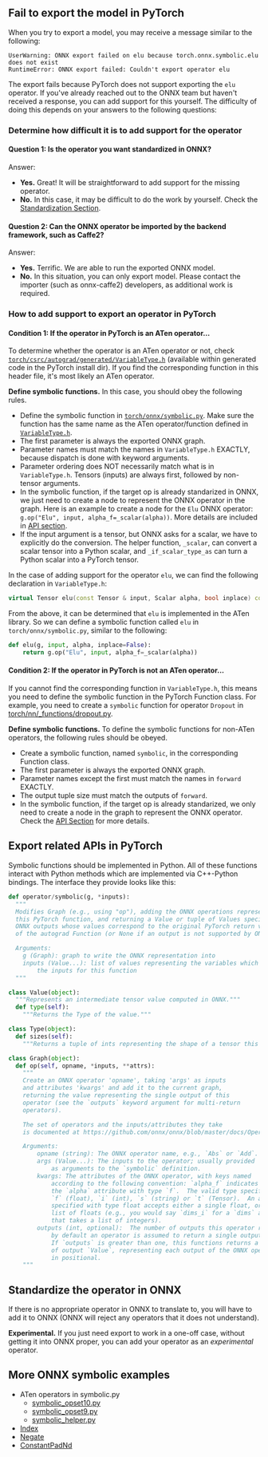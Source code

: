 <!--- SPDX-License-Identifier: Apache-2.0 -->

## Fail to export the model in PyTorch
When you try to export a model, you may receive a message similar to the following:
```
UserWarning: ONNX export failed on elu because torch.onnx.symbolic.elu does not exist
RuntimeError: ONNX export failed: Couldn't export operator elu
```
The export fails because PyTorch does not support exporting the `elu` operator. If you've already reached out to the ONNX team but haven't received a response, you can add support for this yourself. The difficulty of doing this depends on your answers to the following questions:

### Determine how difficult it is to add support for the operator
#### Question 1: Is the operator you want standardized in ONNX?
Answer:
- **Yes.** Great! It will be straightforward to add support for the missing operator.
- **No.** In this case, it may be difficult to do the work by yourself.
Check the [Standardization Section](#standardize_op).

#### Question 2: Can the ONNX operator be imported by the backend framework, such as Caffe2?
Answer:
- **Yes.** Terrific. We are able to run the exported ONNX model.
- **No.** In this situation, you can only export model. Please contact the
importer (such as onnx-caffe2) developers, as additional work is required.

### How to add support to export an operator in PyTorch
#### Condition 1: If the operator in PyTorch is an ATen operator...
To determine whether the operator is an ATen operator or not, check
[`torch/csrc/autograd/generated/VariableType.h`](https://bddppq.github.io/codebrowser/pytorch/pytorch/torch/csrc/autograd/generated/VariableType.h) (available within generated code in the PyTorch install dir). If you find the corresponding function in this header file, it's most likely an ATen operator.

**Define symbolic functions.** In this case, you should obey the following rules.
- Define the symbolic function in [`torch/onnx/symbolic.py`](https://github.com/pytorch/pytorch/blob/master/torch/onnx/symbolic_helper.py). Make sure the
function has the same name as the ATen operator/function defined in
[`VariableType.h`](https://bddppq.github.io/codebrowser/pytorch/pytorch/torch/csrc/autograd/generated/VariableType.h).
- The first parameter is always the exported ONNX graph.
- Parameter names must match the names in `VariableType.h` EXACTLY, because
dispatch is done with keyword arguments.
- Parameter ordering does NOT necessarily match what is in `VariableType.h`.
Tensors (inputs) are always first, followed by non-tensor arguments.
- In the symbolic function, if the target op is already standarized in ONNX,
we just need to create a node to represent the ONNX operator in the graph.
Here is an example to create a node for the `Elu` ONNX operator:
`g.op("Elu", input, alpha_f=_scalar(alpha))`. More details are included in
[API section](#api).
- If the input argument is a tensor, but ONNX asks for a scalar, we have to
explicitly do the conversion. The helper function, `_scalar`, can convert a
scalar tensor into a Python scalar, and `_if_scalar_type_as` can turn a
Python scalar into a PyTorch tensor.

In the case of adding support for the operator `elu`, we can find the following declaration in `VariableType.h`:
```cpp
virtual Tensor elu(const Tensor & input, Scalar alpha, bool inplace) const override;
```
From the above, it can be determined that `elu` is implemented in the ATen library. So we can define a symbolic
function called `elu` in `torch/onnx/symbolic.py`, similar to the following:
```python
def elu(g, input, alpha, inplace=False):
    return g.op("Elu", input, alpha_f=_scalar(alpha))
```

#### Condition 2: If the operator in PyTorch is not an ATen operator...
If you cannot find the corresponding function in `VariableType.h`,
this means you need to define the symbolic function in the PyTorch
Function class. For example, you need to create a `symbolic` function
for operator `Dropout` in [torch/nn/_functions/dropout.py](https://github.com/pytorch/pytorch/blob/99037d627da68cdf53d3d0315deceddfadf03bba/torch/nn/_functions/dropout.py#L14).

**Define symbolic functions.** To define the symbolic functions for
non-ATen operators, the following rules should be obeyed.
- Create a symbolic function, named `symbolic`, in the corresponding Function
class.
- The first parameter is always the exported ONNX graph.
- Parameter names except the first must match the names in `forward` EXACTLY.
- The output tuple size must match the outputs of `forward`.
- In the symbolic function, if the target op is already standarized,
we only need to create a node in the graph to represent the ONNX operator.
Check the [API Section](#api) for more details.


## <a name="api"></a> Export related APIs in PyTorch
Symbolic functions should be implemented in Python. All of these functions interact with Python methods which are implemented via C++-Python bindings. The interface they provide looks like this:

```python
def operator/symbolic(g, *inputs):
  """
  Modifies Graph (e.g., using "op"), adding the ONNX operations representing
  this PyTorch function, and returning a Value or tuple of Values specifying the
  ONNX outputs whose values correspond to the original PyTorch return values
  of the autograd Function (or None if an output is not supported by ONNX).

  Arguments:
    g (Graph): graph to write the ONNX representation into
    inputs (Value...): list of values representing the variables which contain
        the inputs for this function
  """

class Value(object):
  """Represents an intermediate tensor value computed in ONNX."""
  def type(self):
    """Returns the Type of the value."""

class Type(object):
  def sizes(self):
    """Returns a tuple of ints representing the shape of a tensor this describes."""

class Graph(object):
  def op(self, opname, *inputs, **attrs):
    """
    Create an ONNX operator 'opname', taking 'args' as inputs
    and attributes 'kwargs' and add it to the current graph,
    returning the value representing the single output of this
    operator (see the `outputs` keyword argument for multi-return
    operators).

    The set of operators and the inputs/attributes they take
    is documented at https://github.com/onnx/onnx/blob/master/docs/Operators.md

    Arguments:
        opname (string): The ONNX operator name, e.g., `Abs` or `Add`.
        args (Value...): The inputs to the operator; usually provided
            as arguments to the `symbolic` definition.
        kwargs: The attributes of the ONNX operator, with keys named
            according to the following convention: `alpha_f` indicates
            the `alpha` attribute with type `f`.  The valid type specifiers are
            `f` (float), `i` (int), `s` (string) or `t` (Tensor).  An attribute
            specified with type float accepts either a single float, or a
            list of floats (e.g., you would say `dims_i` for a `dims` attribute
            that takes a list of integers).
        outputs (int, optional):  The number of outputs this operator returns;
            by default an operator is assumed to return a single output.
            If `outputs` is greater than one, this functions returns a tuple
            of output `Value`, representing each output of the ONNX operator
            in positional.
    """
```

## <a name="standardize_op"></a> Standardize the operator in ONNX
If there is no appropriate operator in ONNX to translate to, you will have to
add it to ONNX (ONNX will reject any operators that it does not understand).

**Experimental.** If you just need export to work in a one-off case, without
getting it into ONNX proper, you can add your operator as an *experimental*
operator.

## More ONNX symbolic examples
- ATen operators in symbolic.py
    - [symbolic_opset10.py](https://github.com/pytorch/pytorch/blob/master/torch/onnx/symbolic_opset10.py)
    - [symbolic_opset9.py](https://github.com/pytorch/pytorch/blob/master/torch/onnx/symbolic_opset9.py)
    - [symbolic_helper.py](https://github.com/pytorch/pytorch/blob/master/torch/onnx/symbolic_helper.py)
- [Index](https://github.com/pytorch/pytorch/blob/99037d627da68cdf53d3d0315deceddfadf03bba/torch/autograd/_functions/tensor.py#L24)
- [Negate](https://github.com/pytorch/pytorch/blob/99037d627da68cdf53d3d0315deceddfadf03bba/torch/autograd/_functions/basic_ops.py#L50)
- [ConstantPadNd](https://github.com/pytorch/pytorch/blob/99037d627da68cdf53d3d0315deceddfadf03bba/torch/nn/_functions/padding.py#L8)
